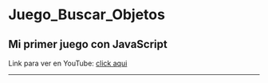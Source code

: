 # Juego_Buscar_Objetos
<h2>Mi primer juego con JavaScript</h2>
<p>Link para ver en YouTube: <a href="https://youtu.be/tewV3JjKv-g" target="_blanck">click aqui</a></p>
<hr>
<img src="https://activitea.es/wp-content/uploads/2014/12/avisual-7-1161x800.jpg" alt="">

